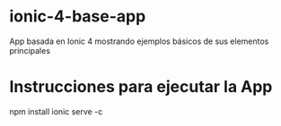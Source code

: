 # ionic-4-base-app
App basada en Ionic 4 mostrando ejemplos básicos de sus elementos principales

# Instrucciones para ejecutar la App
npm install
ionic serve -c
